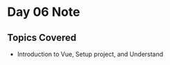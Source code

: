 # Day 06 Note

## Topics Covered

- Introduction to Vue, Setup project, and Understand <script lang='ts'> usage

## Commands Used

- `npm create vue@latest`
  > command to create vue
- `cd my-vue-app`
- `npm install`
- `npm run dev`

## Things I Learned

- See [day06/REAMDE.md](../day06/README.md)

## Challenges I Faced

- None, so far so gooooood!
